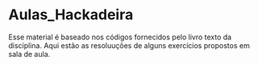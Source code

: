 # Aulas_Hackadeira

Esse material é baseado nos códigos fornecidos pelo livro texto da disciplina.
Aqui estão as resoluuções de alguns exercícios propostos em sala de aula.
